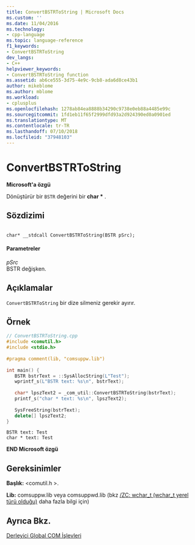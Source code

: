 ```yaml
---
title: ConvertBSTRToString | Microsoft Docs
ms.custom: ''
ms.date: 11/04/2016
ms.technology:
- cpp-language
ms.topic: language-reference
f1_keywords:
- ConvertBSTRToString
dev_langs:
- C++
helpviewer_keywords:
- ConvertBSTRToString function
ms.assetid: ab6ce555-3d75-4e9c-9cb8-ada6d8ce43b1
author: mikeblome
ms.author: mblome
ms.workload:
- cplusplus
ms.openlocfilehash: 1278ab84ea8888b34290c9738e0eb88a4485e99c
ms.sourcegitcommit: 1fd1eb11f65f2999dfd93a2d924390ed0a0901ed
ms.translationtype: MT
ms.contentlocale: tr-TR
ms.lasthandoff: 07/10/2018
ms.locfileid: "37948103"
---
```

# <a name="convertbstrtostring"></a>ConvertBSTRToString
**Microsoft'a özgü**  
  
 Dönüştürür bir `BSTR` değerini bir **char \*** .  
  
## <a name="syntax"></a>Sözdizimi  
  
```  
  
char* __stdcall ConvertBSTRToString(BSTR pSrc);  
```  
  
#### <a name="parameters"></a>Parametreler  
 *pSrc*  
 BSTR değişken.  
  
## <a name="remarks"></a>Açıklamalar  
 `ConvertBSTRToString` bir dize silmeniz gerekir ayırır.  
  
## <a name="example"></a>Örnek  
  
```cpp 
// ConvertBSTRToString.cpp  
#include <comutil.h>  
#include <stdio.h>  
  
#pragma comment(lib, "comsuppw.lib")  
  
int main() {  
   BSTR bstrText = ::SysAllocString(L"Test");  
   wprintf_s(L"BSTR text: %s\n", bstrText);  
  
   char* lpszText2 = _com_util::ConvertBSTRToString(bstrText);  
   printf_s("char * text: %s\n", lpszText2);  
  
   SysFreeString(bstrText);  
   delete[] lpszText2;  
}  
```  
  
```Output  
BSTR text: Test  
char * text: Test  
```  
  
**END Microsoft özgü**  
  
## <a name="requirements"></a>Gereksinimler  
 **Başlık:** \<comutil.h >.  
  
 **Lib:** comsuppw.lib veya comsuppwd.lib (bkz [/ZC: wchar_t (wchar_t yerel türü olduğu)](../build/reference/zc-wchar-t-wchar-t-is-native-type.md) daha fazla bilgi için)  
  
## <a name="see-also"></a>Ayrıca Bkz.  
 [Derleyici Global COM İşlevleri](../cpp/compiler-com-global-functions.md)